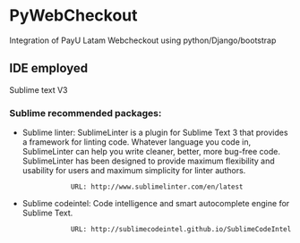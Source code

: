# PyWebCheckout
Integration of PayU Latam Webcheckout using python/Django/bootstrap

## IDE employed

 Sublime text V3

### Sublime recommended packages:

* Sublime linter: SublimeLinter is a plugin for Sublime Text 3 that provides a framework for linting code. 
                  Whatever language you code in, SublimeLinter can help you write cleaner, better, more bug-free code. 
                  SublimeLinter has been designed to provide maximum flexibility and usability for users and maximum simplicity 
                  for linter authors.
                  
                  URL: http://www.sublimelinter.com/en/latest
                  
* Sublime codeintel: Code intelligence and smart autocomplete engine for Sublime Text.
                  
                  URL: http://sublimecodeintel.github.io/SublimeCodeIntel
